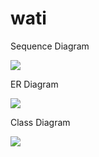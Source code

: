 # wati

Sequence Diagram

[![](https://mermaid.ink/img/pako:eNqdVMtuwjAQ_BXLZ6rec0BCJaL0UFWkopdclnhbLBI7dTZRK8S_184LFEwJ-BAl2Znxzvix54kWyANe4HeJKsG5hC8DWayYHTkYkonMQRH7wA2b5fl5YRVG72z2tmQRmkomeI6YA8EGCk_lRW8Ve9b5TqqCLSRty00Damd7mE6H8gFbILEnXUlRCzd4SG0jmKCsUNTolfNTUFN1Y6jjlV5DKgUQdvSi4WNa9L_YUlUO9a9y235gSVQaxUJjtGm1lKWeNt2orq9qdik2ASz6ANhJj_V3-CP7zt3oiF7HbYPHJEc6OhLqiU8Mjp1yQLkxxd7tq6Yzxx4tz04bBnnku4XxRumGR2l8slfXNoIKx3Eur8ilgNhjv90G4d_hy6Nwx0GwDz7hGZoMpLDX0N7VYk5bzDDmgX0VYHYxj9XB4srcHc5QSNKGB59gPU44lKSjX5XwgEyJHai9x1rU4Q-8V4hX)](https://mermaid.live/edit#pako:eNqdVMtuwjAQ_BXLZ6rec0BCJaL0UFWkopdclnhbLBI7dTZRK8S_184LFEwJ-BAl2Znxzvix54kWyANe4HeJKsG5hC8DWayYHTkYkonMQRH7wA2b5fl5YRVG72z2tmQRmkomeI6YA8EGCk_lRW8Ve9b5TqqCLSRty00Damd7mE6H8gFbILEnXUlRCzd4SG0jmKCsUNTolfNTUFN1Y6jjlV5DKgUQdvSi4WNa9L_YUlUO9a9y235gSVQaxUJjtGm1lKWeNt2orq9qdik2ASz6ANhJj_V3-CP7zt3oiF7HbYPHJEc6OhLqiU8Mjp1yQLkxxd7tq6Yzxx4tz04bBnnku4XxRumGR2l8slfXNoIKx3Eur8ilgNhjv90G4d_hy6Nwx0GwDz7hGZoMpLDX0N7VYk5bzDDmgX0VYHYxj9XB4srcHc5QSNKGB59gPU44lKSjX5XwgEyJHai9x1rU4Q-8V4hX)

ER Diagram

[![](https://mermaid.ink/img/pako:eNqF0sFqwzAMANBfMT73C3Jde-ipoxs7BYywlFQstosid4TSf5_TplsDzeaDMehZyJLP1ickW1mSNUMrEOpoftbL7mO7dvvN627_bs6PEWNyZjRCxyToGOexXoVja3zKUWVwEQLNAUellqSI2LAEQuehp_66P5dIoIe7GvM-Z0I-nUh-Ey5T8Mon-t9x9IwU1QnoQnENKHSsw0g4zQ2WW8qBbr1Sh-krdgmwlAi6QL2U1_4F8hEnYB7Fxa5sIAnAWEZ6HVht9UCl_bYqRwT5rG0dR3dLsUHWJLZqoOtpZSFrehuit5VKpjuafsakLt-BG6_c)](https://mermaid.live/edit#pako:eNqF0sFqwzAMANBfMT73C3Jde-ipoxs7BYywlFQstosid4TSf5_TplsDzeaDMehZyJLP1ickW1mSNUMrEOpoftbL7mO7dvvN627_bs6PEWNyZjRCxyToGOexXoVja3zKUWVwEQLNAUellqSI2LAEQuehp_66P5dIoIe7GvM-Z0I-nUh-Ey5T8Mon-t9x9IwU1QnoQnENKHSsw0g4zQ2WW8qBbr1Sh-krdgmwlAi6QL2U1_4F8hEnYB7Fxa5sIAnAWEZ6HVht9UCl_bYqRwT5rG0dR3dLsUHWJLZqoOtpZSFrehuit5VKpjuafsakLt-BG6_c)

Class Diagram

[![](https://mermaid.ink/img/pako:eNqNU8tuwjAQ_BXLp7Y8PiBCHCgVl57gGimy7A1YTRy63qAiGr69GyCNA0lVH6JoZjw7O0pOUhcGZCR1prxfWrVFlcdO8HktHGGRZYAL5aEPE7PvyYSxgzVr2BdILd3Ieygxnc5DZgN4sBoebtzwVr5UpGob-KJAHKDipRvnqrps1h_ldFUIMekbrAcyVn8sF4nRTjmTwQooEKzhswRPT8_i3Xo6B8x5IGQT4j5iuK7ubaUabJLDbTux6rv_yhRO_U00m1lGMFUa5vMGHInlYgNdu7BJ3wn5sHbrPhKr0hqBNWwSa1rcE1q3ZdOSWz8mTuXQkhyJGZdazMEkmr9Sf3l2FQYU7Rq29unSCJwYsDV4lChN9gDDvHXaGnCUoKK74SmXmVk61pQtOn00R45lDpgra_jXvFQSS9oBLyojfjUKP2IZu4p15d7whDdjqUAZpSrzMJaqpGJzdFpGhCU0otvvfVNVPxMKW7Q)](https://mermaid.live/edit#pako:eNqNU8tuwjAQ_BXLp7Y8PiBCHCgVl57gGimy7A1YTRy63qAiGr69GyCNA0lVH6JoZjw7O0pOUhcGZCR1prxfWrVFlcdO8HktHGGRZYAL5aEPE7PvyYSxgzVr2BdILd3Ieygxnc5DZgN4sBoebtzwVr5UpGob-KJAHKDipRvnqrps1h_ldFUIMekbrAcyVn8sF4nRTjmTwQooEKzhswRPT8_i3Xo6B8x5IGQT4j5iuK7ubaUabJLDbTux6rv_yhRO_U00m1lGMFUa5vMGHInlYgNdu7BJ3wn5sHbrPhKr0hqBNWwSa1rcE1q3ZdOSWz8mTuXQkhyJGZdazMEkmr9Sf3l2FQYU7Rq29unSCJwYsDV4lChN9gDDvHXaGnCUoKK74SmXmVk61pQtOn00R45lDpgra_jXvFQSS9oBLyojfjUKP2IZu4p15d7whDdjqUAZpSrzMJaqpGJzdFpGhCU0otvvfVNVPxMKW7Q)
